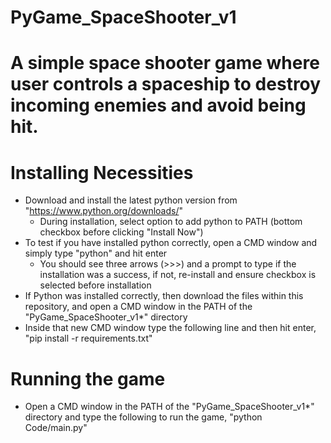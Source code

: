# PyGame_SpaceShooter_v1
# A simple space shooter game where user controls a spaceship to destroy incoming enemies and avoid being hit.

# Installing Necessities
 - Download and install the latest python version from "https://www.python.org/downloads/"
     - During installation, select option to add python to PATH (bottom checkbox before clicking "Install Now")
 - To test if you have installed python correctly, open a CMD window and simply type "python" and hit enter
     - You should see three arrows (>>>) and a prompt to type if the installation was a success, if not, re-install and ensure checkbox is selected before installation
 - If Python was installed correctly, then download the files within this repository, and open a CMD window in the PATH of the "PyGame_SpaceShooter_v1*" directory
 - Inside that new CMD window type the following line and then hit enter, "pip install -r requirements.txt"

# Running the game
 - Open a CMD window in the PATH of the "PyGame_SpaceShooter_v1*" directory and type the following to run the game, "python Code/main.py"
